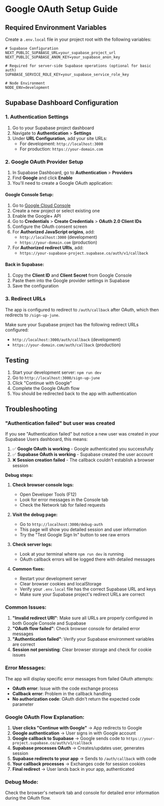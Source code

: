 # Google OAuth Setup Guide

## Required Environment Variables

Create a `.env.local` file in your project root with the following variables:

```env
# Supabase Configuration
NEXT_PUBLIC_SUPABASE_URL=your_supabase_project_url
NEXT_PUBLIC_SUPABASE_ANON_KEY=your_supabase_anon_key

# Required for server-side Supabase operations (optional for basic auth)
SUPABASE_SERVICE_ROLE_KEY=your_supabase_service_role_key

# Node Environment
NODE_ENV=development
```

## Supabase Dashboard Configuration

### 1. Authentication Settings

1. Go to your Supabase project dashboard
2. Navigate to **Authentication** > **Settings**
3. Under **URL Configuration**, add your site URLs:
   - For development: `http://localhost:3000`
   - For production: `https://your-domain.com`

### 2. Google OAuth Provider Setup

1. In Supabase Dashboard, go to **Authentication** > **Providers**
2. Find **Google** and click **Enable**
3. You'll need to create a Google OAuth application:

#### Google Console Setup:
1. Go to [Google Cloud Console](https://console.cloud.google.com/)
2. Create a new project or select existing one
3. Enable the Google+ API
4. Go to **Credentials** > **Create Credentials** > **OAuth 2.0 Client IDs**
5. Configure the OAuth consent screen
6. For **Authorized JavaScript origins**, add:
   - `http://localhost:3000` (development)
   - `https://your-domain.com` (production)
7. For **Authorized redirect URIs**, add:
   - `https://your-supabase-project.supabase.co/auth/v1/callback`

#### Back in Supabase:
1. Copy the **Client ID** and **Client Secret** from Google Console
2. Paste them into the Google provider settings in Supabase
3. Save the configuration

### 3. Redirect URLs

The app is configured to redirect to `/auth/callback` after OAuth, which then redirects to `/sign-up-june`.

Make sure your Supabase project has the following redirect URLs configured:
- `http://localhost:3000/auth/callback` (development)
- `https://your-domain.com/auth/callback` (production)

## Testing

1. Start your development server: `npm run dev`
2. Go to `http://localhost:3000/sign-up-june`
3. Click "Continue with Google"
4. Complete the Google OAuth flow
5. You should be redirected back to the app with authentication

## Troubleshooting

### "Authentication failed" but user was created

If you see "Authentication failed" but notice a new user was created in your Supabase Users dashboard, this means:

1. ✅ **Google OAuth is working** - Google authenticated you successfully
2. ✅ **Supabase OAuth is working** - Supabase created the user account
3. ❌ **Session creation failed** - The callback couldn't establish a browser session

**Debug steps:**

1. **Check browser console logs:**
   - Open Developer Tools (F12)
   - Look for error messages in the Console tab
   - Check the Network tab for failed requests

2. **Visit the debug page:**
   - Go to `http://localhost:3000/debug-auth`
   - This page will show you detailed session and user information
   - Try the "Test Google Sign In" button to see raw errors

3. **Check server logs:**
   - Look at your terminal where `npm run dev` is running
   - OAuth callback errors will be logged there with detailed messages

4. **Common fixes:**
   - Restart your development server
   - Clear browser cookies and localStorage
   - Verify your `.env.local` file has the correct Supabase URL and keys
   - Make sure your Supabase project's redirect URLs are correct

### Common Issues:

1. **"Invalid redirect URI"**: Make sure all URLs are properly configured in both Google Console and Supabase
2. **"OAuth flow failed"**: Check browser console for detailed error messages
3. **"Authentication failed"**: Verify your Supabase environment variables are correct
4. **Session not persisting**: Clear browser storage and check for cookie issues

### Error Messages:

The app will display specific error messages from failed OAuth attempts:
- **OAuth error**: Issue with the code exchange process
- **Callback error**: Problem in the callback handling
- **No authorization code**: OAuth didn't return the expected code parameter

### Google OAuth Flow Explanation:

1. **User clicks "Continue with Google"** → App redirects to Google
2. **Google authentication** → User signs in with Google account
3. **Google callback to Supabase** → Google sends code to `https://your-project.supabase.co/auth/v1/callback`
4. **Supabase processes OAuth** → Creates/updates user, generates session
5. **Supabase redirects to your app** → Sends to `/auth/callback` with code
6. **Your callback processes** → Exchanges code for session cookies
7. **Final redirect** → User lands back in your app, authenticated

### Debug Mode:

Check the browser's network tab and console for detailed error information during the OAuth flow. 